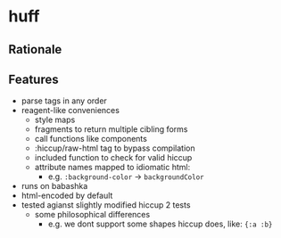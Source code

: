 # huff

## Rationale

## Features

- parse tags in any order
- reagent-like conveniences
  - style maps
  - fragments to return multiple cibling forms
  - call functions like components
   - :hiccup/raw-html tag to bypass compilation
  - included function to check for valid hiccup
  - attribute names mapped to idiomatic html:
    - e.g. `:background-color` -> `backgroundColor`
- runs on babashka
- html-encoded by default
- tested agianst slightly modified hiccup 2 tests
  - some philosophical differences
    - e.g. we dont support some shapes hiccup does, like: `{:a :b}`
